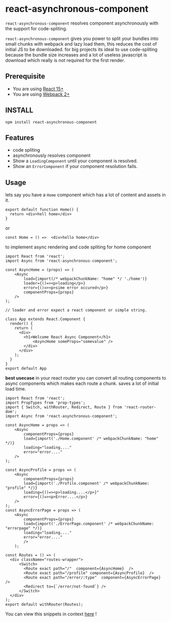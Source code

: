 # react-asynchronous-component 

`react-asynchronous-component` resolves component asynchronously  with the support for code-spliting.

`react-asynchronous-component` gives you power to split your bundles into small chunks with webpack and lazy load them, 
this reduces the cost of initial JS to be downloaded. for big projects its ideal to use code-spliting because the
bundle size increases and a lot of useless javascript is download which really is not required for the first render.


## Prerequisite
- You are using [React 15+](https://reactjs.org/)
- You are using [Webpack 2+](https://webpack.js.org/)

## INSTALL 
`npm install react-asynchronous-component`

## Features
- code spliting
- asynchronously resolves component
- Show a `LoadingComponent` until your component is resolved.
- Show an `ErrorComponent` if your component resolution fails.

## Usage

lets say you have a `Home` component which has a lot of content and assets in it.

```
export default function Home() {
  return <div>hell home</div>
}

```
or 
```
const Home = () =>  <div>hello home</div>

```

to implement async rendering and code spliting for home component 

```
import React from 'react';
import Async from 'react-asynchronous-component';

const AsyncHome = (props) => (
    <Async 
        load={import(/* webpackChunkName: "home" */ './home')} 
        loader={()=><p>loading</p>}
        error={()=><p>sime error occured</p>} 
        componentProps={props}
    />
);

// loader and error expect a react component or simple string. 

class App extends React.Component {
  render() {
    return (
      <div>
        <h1>Welcome React Async Component</h1>
            <AsyncHome someProps="somevalue" />
        </div>
      </div>
    );
  }
}
export default App
```

**best usecase**
in your react router you can convert all routing components to async components
which makes each route a chunk. saves a lot of initial load time.


```
import React from 'react';
import PropTypes from 'prop-types';
import { Switch, withRouter, Redirect, Route } from 'react-router-dom';
import Async from 'react-asynchronous-component';

const AsyncHome = props => (
    <Async 
        componentProps={props} 
        load={import('./Home.component' /* webpackChunkName: "home" */)} 
        loading="loading...."
        error="error...."
    />
);

const AsyncProfile = props => (
    <Async 
        componentProps={props} 
        load={import('./Profile.component' /* webpackChunkName: "profile" */)} 
        loading={()=><p>loading....</p>}"
        error={()=><p>Error....</p>}
    />
);
const AsyncErrorPage = props => (
    <Async 
        componentProps={props} 
        load={import('./ErrorPage.component' /* webpackChunkName: "errorpage" */)} 
        loading="loading...."
        error="error...."
        />
    );

const Routes = () => (
  <div className="routes-wrapper">
      <Switch>
        <Route exact path="/"  component={AsyncHome}  />
        <Route exact path="/profile" component={AsyncProfile}  />
        <Route exact path="/error/:type"  component={AsyncErrorPage}  />
        <Redirect to={`/error/not-found`} />
      </Switch>
  </div>
);
export default withRouter(Routes);

```
You can view this snippets in context [here](https://github.com/hannadrehman/react-production) !